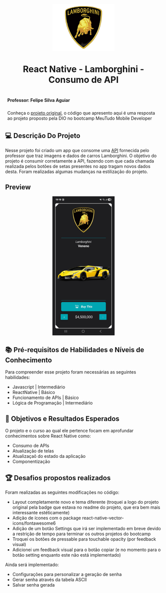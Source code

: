 <!--START_SECTION:header-->
<div align="center">
  <p align="center">
    <img 
      alt="Lamborghini Logo" 
      src="https://raw.githubusercontent.com/tauamendonca/lamborghini-app/refs/heads/main/assets/logo.png" 
      width="200px" 
    />
    <h1>React Native - Lamborghini - Consumo de API</h1>
  </p>
</div>
<!--END_SECTION:header-->

</p>

<!--  -->
<table align="center">
<thead>
  <tr>
    <td>
        <p align="center"> <h4> Professor: Felipe Silva Aguiar</h4></p>
    </td>
      </tr>
       <tr>
    <td>
Conheça o <a href = "https://github.com/digitalinnovationone/trilha-react-native-expo-lamborghini-app">projeto original</a>, o código que apresento aqui é uma resposta ao projeto proposto pela DIO no bootcamp MeuTudo Mobile Developer<br>
 </td>
      </tr>
</thead>
</table>
<!--  -->


## 💻 Descrição Do Projeto

Nesse projeto foi criado um app que consome uma [API](https://digitalinnovationone.github.io/fake-data-api-lamborghini/api/lamborghini.json) fornecida pelo professor que traz imagens e dados de carros Lamborghini. O objetivo do projeto é consumir corretamente a API, fazendo com que cada chamada realizada pelos botões de setas presentes no app tragam novos dados desta. Foram realizadas algumas mudanças na estilização do projeto. 

## Preview
<center><img 
      alt="App screen with a Lamborghini car, a Lamborghini logo, the car price, a button written 'buy now' and two buttons that navigate forward or backwards through cars" 
      src="https://raw.githubusercontent.com/tauamendonca/lamborghini-app/refs/heads/main/github/preview.jpg" 
      width="200px"
/></center>


## 📚 Pré-requisitos de Habilidades e Níveis de Conhecimento

Para compreender esse projeto foram necessárias as seguintes habilidades:

  - Javascript | Intermediário
  - ReactNative | Básico
  - Funcionamento de APIs | Básico
  - Lógica de Programação | Intermediário


## 🎯 Objetivos e Resultados Esperados

O projeto e o curso ao qual ele pertence focam em aprofundar conhecimentos sobre React Native como:
- Consumo de APIs
- Atualização de telas
- Atualizaçaõ do estado da aplicação
- Componentização


## 🏆 Desafios propostos realizados

Foram realizadas as seguintes modificações no código: 

- Layout completamente novo e tema diferente (troquei a logo do projeto original pela badge que estava no readme do projeto, que era bem mais interessante estéticamente)
- Adição de ícones com o package react-native-vector-icons/fontawesome6
- Adição de um botão Settings que irá ser implementado em breve devido a restrição de tempo para terminar os outros projetos do bootcamp
- Troquei os botões de pressable para touchable opacity (por feedback visual)
- Adicionei um feedback visual para o botão copiar (e no momento para o botão setting enquanto este não está implementado)

Ainda será implementado:
- Configurações para personalizar a geração de senha
- Gerar senha através da tabela ASCII
- Salvar senha gerada
